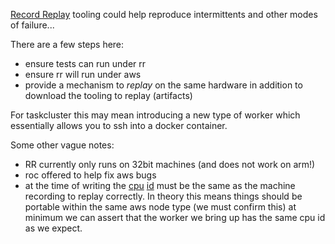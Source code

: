 [Record Replay](https://github.com/mozilla/rr) tooling could help reproduce intermittents and other modes of failure... 

There are a few steps here:

 - ensure tests can run under rr
 - ensure rr will run under aws
 - provide a mechanism to _replay_ on the same hardware in addition to download the tooling to replay (artifacts)
 
For taskcluster this may mean introducing a new type of worker which essentially allows you to ssh into a docker container.

Some other vague notes:

 - RR currently only runs on 32bit machines (and does not work on arm!)
 - roc offered to help fix aws bugs
 - at the time of writing the [cpu](http://man7.org/linux/man-pages/man4/cpuid.4.html) [id](http://en.wikipedia.org/wiki/CPUID) must be the same as the machine recording to replay correctly. In theory this means things should be portable within the same aws node type (we must confirm this) at minimum we can assert that the worker we bring up has the same cpu id as we expect.
